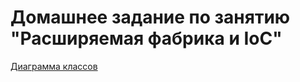 # Домашнее задание по занятию "Расширяемая фабрика и IoC"

[Диаграмма классов](https://drive.google.com/file/d/1dwDoeNlSsUTa0UYflEEidb1YGSHidjpc/view?usp=sharing)